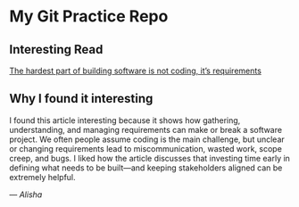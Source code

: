 # My Git Practice Repo

## Interesting Read
[The hardest part of building software is not coding, it’s requirements](https://stackoverflow.blog/2023/12/29/the-hardest-part-of-building-software-is-not-coding-its-requirements/)

## Why I found it interesting
I found this article interesting because it shows how gathering, understanding, and managing requirements can make or break a software project. We often people assume coding is the main challenge, but unclear or changing requirements lead to miscommunication, wasted work, scope creep, and bugs. I liked how the article discusses that investing time early in defining what needs to be built—and keeping stakeholders aligned can be extremely helpful.  

— *Alisha*

